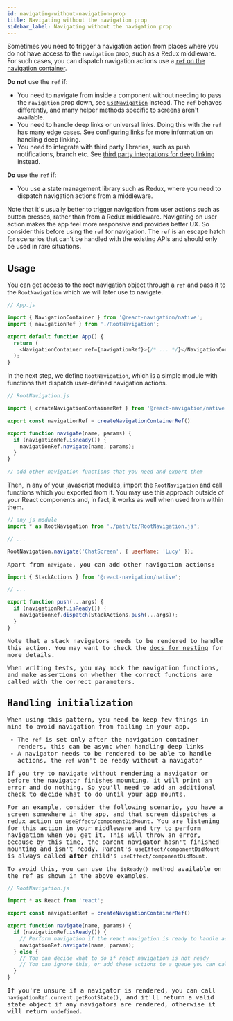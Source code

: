 ```yaml
---
id: navigating-without-navigation-prop
title: Navigating without the navigation prop
sidebar_label: Navigating without the navigation prop
---
```


Sometimes you need to trigger a navigation action from places where you do not have access to the `navigation` prop, such as a Redux middleware. For such cases, you can dispatch navigation actions use a [`ref` on the navigation container](navigation-container.md#ref).

**Do not** use the `ref` if:

- You need to navigate from inside a component without needing to pass the `navigation` prop down, see [`useNavigation`](use-navigation.md) instead. The `ref` behaves differently, and many helper methods specific to screens aren't available.
- You need to handle deep links or universal links. Doing this with the `ref` has many edge cases. See [configuring links](configuring-links.md) for more information on handling deep linking.
- You need to integrate with third party libraries, such as push notifications, branch etc. See [third party integrations for deep linking](deep-linking.md#third-party-integrations) instead.

**Do** use the `ref` if:

- You use a state management library such as Redux, where you need to dispatch navigation actions from a middleware.

Note that it's usually better to trigger navigation from user actions such as button presses, rather than from a Redux middleware. Navigating on user action makes the app feel more responsive and provides better UX. So consider this before using the `ref` for navigation. The `ref` is an escape hatch for scenarios that can't be handled with the existing APIs and should only be used in rare situations.

## Usage

You can get access to the root navigation object through a `ref` and pass it to the `RootNavigation` which we will later use to navigate.

```js
// App.js

import { NavigationContainer } from '@react-navigation/native';
import { navigationRef } from './RootNavigation';

export default function App() {
  return (
    <NavigationContainer ref={navigationRef}>{/* ... */}</NavigationContainer>
  );
}
```

In the next step, we define `RootNavigation`, which is a simple module with functions that dispatch user-defined navigation actions.

```js
// RootNavigation.js

import { createNavigationContainerRef } from '@react-navigation/native';

export const navigationRef = createNavigationContainerRef()

export function navigate(name, params) {
  if (navigationRef.isReady()) {
    navigationRef.navigate(name, params);
  }
}

// add other navigation functions that you need and export them
```

Then, in any of your javascript modules, import the `RootNavigation` and call functions which you exported from it. You may use this approach outside of your React components and, in fact, it works as well when used from within them.

 <samp id="no-nav-prop" />

```js
// any js module
import * as RootNavigation from './path/to/RootNavigation.js';

// ...

RootNavigation.navigate('ChatScreen', { userName: 'Lucy' });
```

Apart from `navigate`, you can add other navigation actions:

```js
import { StackActions } from '@react-navigation/native';

// ...

export function push(...args) {
  if (navigationRef.isReady()) {
    navigationRef.dispatch(StackActions.push(...args));
  }
}
```

Note that a stack navigators needs to be rendered to handle this action. You may want to check the [docs for nesting](nesting-navigators.md#navigating-to-a-screen-in-a-nested-navigator) for more details.

When writing tests, you may mock the navigation functions, and make assertions on whether the correct functions are called with the correct parameters.

## Handling initialization

When using this pattern, you need to keep few things in mind to avoid navigation from failing in your app.

- The `ref` is set only after the navigation container renders, this can be async when handling deep links
- A navigator needs to be rendered to be able to handle actions, the `ref` won't be ready without a navigator

If you try to navigate without rendering a navigator or before the navigator finishes mounting, it will print an error and do nothing. So you'll need to add an additional check to decide what to do until your app mounts.

For an example, consider the following scenario, you have a screen somewhere in the app, and that screen dispatches a redux action on `useEffect`/`componentDidMount`. You are listening for this action in your middleware and try to perform navigation when you get it. This will throw an error, because by this time, the parent navigator hasn't finished mounting and isn't ready. Parent's `useEffect`/`componentDidMount` is always called **after** child's `useEffect`/`componentDidMount`.

To avoid this, you can use the `isReady()` method available on the ref as shown in the above examples.

```js
// RootNavigation.js

import * as React from 'react';

export const navigationRef = createNavigationContainerRef()

export function navigate(name, params) {
  if (navigationRef.isReady()) {
    // Perform navigation if the react navigation is ready to handle actions
    navigationRef.navigate(name, params);
  } else {
    // You can decide what to do if react navigation is not ready
    // You can ignore this, or add these actions to a queue you can call later
  }
}
```

If you're unsure if a navigator is rendered, you can call `navigationRef.current.getRootState()`, and it'll return a valid state object if any navigators are rendered, otherwise it will return `undefined`.
